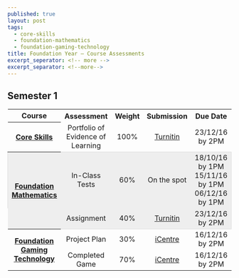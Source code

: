 ```yaml
---
published: true
layout: post
tags:
  - core-skills
  - foundation-mathematics
  - foundation-gaming-technology
title: Foundation Year – Course Assessments
excerpt_seperator: <!-- more -->
excerpt_separator: <!--more-->
---
```

## Semester 1
<table cellpadding="15" cellspacing="10" style="text-align: center;">
<tbody>
<tr>
<th>Course</th>
<th>Assessment</th>
<th>Weight</th>
<th>Submission</th>
<th>Due Date</th>
</tr>
<tr>
<th><a href="https://e-vision.anglia.ac.uk/mdf//MOD003211_ZZF_ZZZF_2016.pdf">Core Skills</a></th>
<td>Portfolio of Evidence of Learning</td>
<td>100%</td>
<td><a href="http://www.turnitinuk.com/">Turnitin</a></td>
<td>23/12/16 by 2PM</td>
</tr>
<tr style="border-top: 1px solid #ddd; border-left: 1px solid #ddd; border-right: 1px solid #ddd; background-color: #eee;}">
<th rowspan="2"><a href="https://e-vision.anglia.ac.uk/mdf//MOD002547_ZZF_ZZZF_2016.pdf">Foundation Mathematics</a></th>
<td>In-Class Tests</td>
<td>60%</td>
<td>On the spot</td>
<td>18/10/16 by 1PM<br>15/11/16 by 1PM<br>06/12/16 by 1PM</td>
</tr>
<tr style="border-bottom: 1px solid #ddd; border-right: 1px solid #ddd; background-color: #eee;">
<td>Assignment</td>
<td>40%</td>
<td><a href="http://www.turnitinuk.com/">Turnitin</a></td>
<td>23/12/16 by 2PM</td>
</tr>
<tr>
<th rowspan="2"><a href="https://e-vision.anglia.ac.uk/mdf//MOD003547_ZZF_ZZZF_2016.pdf">Foundation Gaming Technology</a></th>
<td>Project Plan</td>
<td>30%</td>
<td><a href="http://web.anglia.ac.uk/anet/student_services/icentre/index.phtml">iCentre</a></td>
<td>16/12/16 by 2PM</td>
</tr>
<tr>
<td>Completed Game</td>
<td>70%</td>
<td><a href="http://web.anglia.ac.uk/anet/student_services/icentre/index.phtml">iCentre</a></td>
<td>16/12/16 by 2PM</td>
</tr>
</tbody>
</table>
<!--more-->
<br>
